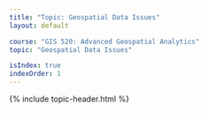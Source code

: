 ```yaml
---
title: "Topic: Geospatial Data Issues"
layout: default

course: "GIS 520: Advanced Geospatial Analytics"
topic: "Geospatial Data Issues"

isIndex: true
indexOrder: 1
---
```


{% include topic-header.html %}